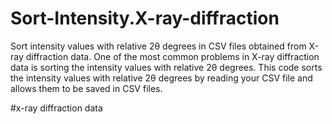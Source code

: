 # Sort-Intensity.X-ray-diffraction
Sort intensity values with relative 2θ degrees in CSV files obtained from X-ray diffraction data.
One of the most common problems in X-ray diffraction data is sorting the intensity values with relative 2θ degrees. This code sorts the intensity values with relative 2θ degrees by reading your CSV file and allows them to be saved in CSV files.

#x-ray diffraction data
